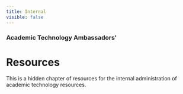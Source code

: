 ```yaml
---
title: Internal
visible: false
---
```


### Academic Technology Ambassadors'

# Resources

This is a hidden chapter of resources for the internal administration of academic technology resources.

